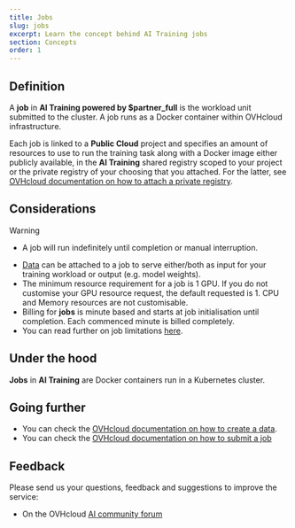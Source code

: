 ```yaml
---
title: Jobs
slug: jobs
excerpt: Learn the concept behind AI Training jobs
section: Concepts
order: 1
---
```

## Definition

A **job** in **AI Training powered by \$partner\_full** is the workload unit submitted to the cluster. A job runs as a Docker container within OVHcloud infrastructure.

Each job is linked to a **Public Cloud** project and specifies an amount of resources to use to run the training task along with a Docker image either publicly available, in the **AI Training** shared registry scoped to your project or the private registry of your choosing that you attached. For the latter, see [OVHcloud documentation on how to attach a private registry](../attach-private-registry).

## Considerations

> [!warning]
> * A job will run indefinitely until completion or manual interruption.

-   [Data](../data) can be attached to a job to serve either/both as input for your training workload or output (e.g. model weights).
-   The minimum resource requirement for a job is 1 GPU. If you do not customise your GPU resource request, the default requested is 1. CPU and Memory resources are not customisable.
-   Billing for **jobs** is minute based and starts at job initialisation until completion. Each commenced minute is billed completely.
-   You can read further on job limitations [here](../capabilities).

## Under the hood

**Jobs** in **AI Training** are Docker containers run in a Kubernetes cluster.

## Going further

-   You can check the [OVHcloud documentation on how to create a data](../create-data).
-   You can check the [OVHcloud documentation on how to submit a job](../submit-job)

## Feedback

Please send us your questions, feedback and suggestions to improve the service:

-   On the OVHcloud [AI community forum](https://community.ovh.com/c/platform/ai-ml)
